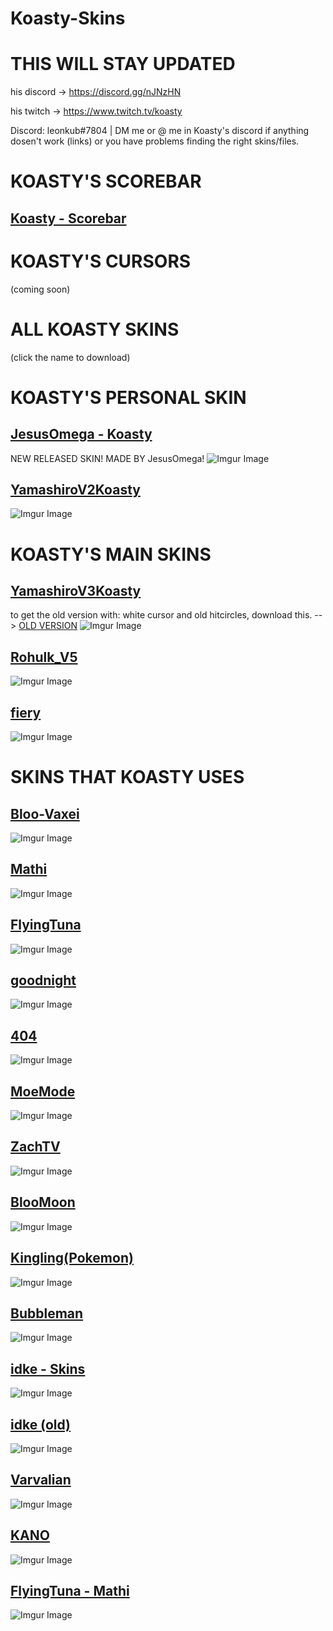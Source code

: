 # Koasty-Skins

# THIS WILL STAY UPDATED

his discord -> https://discord.gg/nJNzHN

his twitch -> https://www.twitch.tv/koasty 

Discord: leonkub#7804 | DM me or @ me in Koasty's discord if anything dosen't work (links) or you have problems finding the right skins/files.

# KOASTY'S SCOREBAR
## [Koasty - Scorebar](https://download1074.mediafire.com/vo02hyiwd4zg/2dwaaspyivdyfe1/Koast+Scorebar.zip)

# KOASTY'S CURSORS
(coming soon)

# ALL KOASTY SKINS
(click the name to download)

# KOASTY'S PERSONAL SKIN
## [JesusOmega - Koasty](https://drive.google.com/file/d/1-7hN2_wgEuJjZtn1Afkf7b1m-NPijDZo/view)
NEW RELEASED SKIN! MADE BY JesusOmega!
![Imgur Image](https://i.imgur.com/7NA9Scc.jpg)

## [YamashiroV2Koasty](https://cdn.discordapp.com/attachments/633473018353680449/691489138595201084/YamashiroV2Koasty.osk)
![Imgur Image](https://osu.ppy.sh/ss/14652028/043f)

# KOASTY'S MAIN SKINS

## [YamashiroV3Koasty](https://www.mediafire.com/file/f5feb1xyqf1lv07/YamashiroV3Koasty.osk/file)
to get the old version with: white cursor and old hitcircles, download this. --> [OLD VERSION](https://download1320.mediafire.com/724d16vt8dfg/iu3s7j7o38xnseh/YamashiroV3.osk)
![Imgur Image](https://osu.ppy.sh/ss/15286022/6ff0)

## [Rohulk_V5](https://cdn.discordapp.com/attachments/633473018353680449/691488995707715614/Rohulk_V5.osk)
![Imgur Image](https://osu.ppy.sh/ss/14652015/9997)

## [fiery](https://download1352.mediafire.com/wfq5l5bl19gg/4ryl6qqet0xs9nc/fierymod+v8+realest+ver.osk)
![Imgur Image](https://skins.osuck.net/uploads/posts/2018-12/1543652013_screenshot1501.jpg)

# SKINS THAT KOASTY USES

## [Bloo-Vaxei](https://download1323.mediafire.com/jyu2ackvm8bg/8jpod1981ctapz7/BlooMoon-Vaxei.osk)
![Imgur Image](https://osu.ppy.sh/ss/14772563/fe69)

## [Mathi](https://cdn.discordapp.com/attachments/633473018353680449/691489118496227358/Mathi.osk)
![Imgur Image](https://osu.ppy.sh/ss/14652029/0119)

## [FlyingTuna](https://cdn.discordapp.com/attachments/633473018353680449/691489112540184586/FlyingTuna.osk)
![Imgur Image](https://osu.ppy.sh/ss/14652061/bdfd)

## [goodnight](https://cdn.discordapp.com/attachments/633473018353680449/691489108085964850/goodnight.osk)
![Imgur Image](https://osu.ppy.sh/ss/14652050/c600)

## [404](https://cdn.discordapp.com/attachments/633473018353680449/691489058576269312/404.osk)
![Imgur Image](https://osu.ppy.sh/ss/14652055/cdb6)

## [MoeMode](https://cdn.discordapp.com/attachments/633473018353680449/691489046261661727/MoeMode.osk)
![Imgur Image](https://osu.ppy.sh/ss/14652044/cdb7)

## [ZachTV](http://download1761.mediafire.com/iihw18qpkgbg/tetx4jqf84tsxp6/ZachTV.osk)
![Imgur Image](https://osu.ppy.sh/ss/14670057/9f2a)

## [BlooMoon](https://drive.google.com/file/d/1B9xIOwFfJzbKd1U0j1Mw8HDe_QY-zo9y/view)
![Imgur Image](https://osu.ppy.sh/ss/14698226/da28)

## [Kingling(Pokemon)](https://download1650.mediafire.com/885t7rbi0qug/eeq6h7q5f93xlz6/Pok%EF%BF%BDmon+4+Gen+Kingling.osk)
![Imgur Image](https://osu.ppy.sh/ss/14698314/38eb)

## [Bubbleman](https://www.mediafire.com/file/6m40jm9mi21d89x/BubbleSkin20-03-20.osk/file)
![Imgur Image](https://osu.ppy.sh/ss/14741820/6167)

## [idke - Skins](https://www.mediafire.com/folder/aq1ufnj0yibds/idke%201.2) 
![Imgur Image](https://skins.osuck.net/uploads/posts/2019-04/1554353332_screenshot3560.jpg)

## [idke (old)](http://download2008.mediafire.com/z5y6oalimc0g/iquuacals63m6eq/idke%2B1.1.osk)
![Imgur Image](https://skins.osuck.net/uploads/posts/2018-09/1537858215_bvputcn.jpg)

## [Varvalian](http://download855.mediafire.com/aruajgepkezg/pr8n1s15j37whi8/Komori+-+Pengu_Lian%28PwV%29.osk)
![Imgur Image](https://skins.osuck.net/uploads/posts/2019-08/1565775649_screenshot6287.jpg)

## [KANO](https://puu.sh/DlYUw.osk)
![Imgur Image](https://osu.ppy.sh/ss/14909567/bf86)

## [FlyingTuna - Mathi](https://drive.google.com/file/d/1Lr8OKg5ed-yHNCGPZfnns6Anq4je1XyD/view)
![Imgur Image](https://osu.ppy.sh/ss/14932286/77d1)
